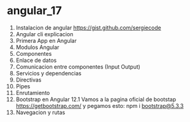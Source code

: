 # angular_17
1. Instalacion de angular
https://gist.github.com/sergiecode
2. Angular cli explicacion
3. Primera App en Angular
4. Modulos Angular
5. Componentes
6. Enlace de datos
7. Comunicacion entre componentes (Input Output)
8. Servicios y dependencias
9. Directivas
10. Pipes
11. Enrutamiento
12. Bootstrap en Angular
    12.1 Vamos a la pagina oficial de bootstap https://getbootstrap.com/ y pegamos esto:
    npm i bootstrap@5.3.3
13. Navegacion y rutas